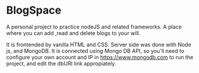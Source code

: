 # BlogSpace
A personal project to practice nodeJS and related frameworks. A place where you can add ,read and delete blogs to your will.

It is frontended by vanilla HTML and CSS. Server side was done with Node js, and MongoDB. It is connected using Mongo DB API, so you'll need to configure
your own account and IP in https://www.mongodb.com to run the project, and edit the dbURI link appropiately.
